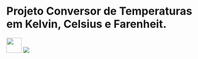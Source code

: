 <h1> Projeto Conversor de Temperaturas em Kelvin, Celsius e Farenheit. </h1> 

<img loading="lazy" src="https://cdn.jsdelivr.net/gh/devicons/devicon/icons/java/java-original.svg" width="40" height="40"/> <img src="https://skillicons.dev/icons?i=git"/>

